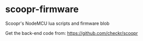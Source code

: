 # scoopr-firmware
Scoopr's NodeMCU lua scripts and firmware blob

Get the back-end code from: https://github.com/checkr/scoopr
